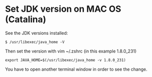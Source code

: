 # Set JDK version on MAC OS \(Catalina\)

See the JDK versions installed: 

`$ /usr/libexec/java_home -V`

Then set the version with vim ~/.zshrc \(in this example 1.8.0\_231\)

`export JAVA_HOME=$(/usr/libexec/java_home -v 1.8.0_231)`

You have to open another terminal window in order to see the change.


